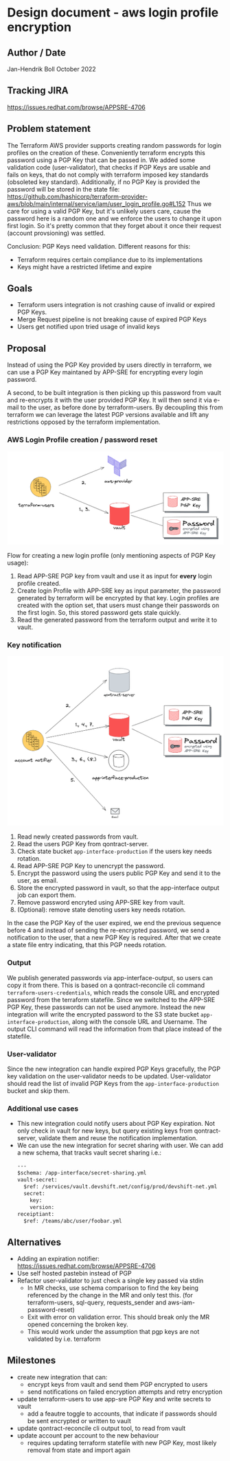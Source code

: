 # Design document - aws login profile encryption

## Author / Date

Jan-Hendrik Boll
October 2022

## Tracking JIRA

https://issues.redhat.com/browse/APPSRE-4706

## Problem statement

The Terraform AWS provider supports creating random passwords for login profiles on the creation of these. Conveniently terraform encrypts this password using a PGP Key that can be passed in. We added some validation code (user-validator), that checks if PGP Keys are usable and fails on keys, that do not comply with terraform imposed key standards (obsoleted key standard).
Additionally, if no PGP Key is provided the password will be stored in the state file: https://github.com/hashicorp/terraform-provider-aws/blob/main/internal/service/iam/user_login_profile.go#L152
Thus we care for using a valid PGP Key, but it's unlikely users care, cause the password here is a random one and we enforce the users to change it upon first login. So it's pretty common that they forget about it once their request (account provsioning) was settled.

Conclusion: PGP Keys need validation. Different reasons for this:

* Terraform requires certain compliance due to its implementations
* Keys might have a restricted lifetime and expire

## Goals

* Terraform users integration is not crashing cause of invalid or expired PGP Keys.
* Merge Request pipeline is not breaking cause of expired PGP Keys
* Users get notified upon tried usage of invalid keys

## Proposal

Instead of using the PGP Key provided by users directly in terraform, we can use a PGP Key maintaned by APP-SRE for encrypting every login password. 

A second, to be built integration is then picking up this password from vault and re-encrypts it with the user provided PGP Key. It will then send it via e-mail to the user, as before done by terraform-users. By decoupling this from terraform we can leverage the latest PGP versions available and lift any restrictions opposed by the terraform implementation.

### AWS Login Profile creation / password reset

![](images/pgp-terraform-users.png)

Flow for creating a new login profile (only mentioning aspects of PGP Key usage):

 1. Read APP-SRE PGP key from vault and use it as input for **every** login profile created.
 1. Create login Profile with APP-SRE key as input parameter, the password generated by terraform will be encrypted by that key. Login profiles are created with the option set, that users must change their passwords on the first login. So, this stored password gets stale quickly.
 1. Read the generated password from the terraform output and write it to vault.


### Key notification

![](images/pgp-account-notifier.png)

 1. Read newly created passwords from vault.
 2. Read the users PGP Key from qontract-server.
 3. Check state bucket `app-interface-production` if the users key needs rotation.
 4. Read APP-SRE PGP Key to unencrypt the password.
 5. Encrypt the password using the users public PGP Key and send it to the user, as email.
 6. Store the encrypted password in vault, so that the app-interface output job can export them.
 7. Remove password encryted using APP-SRE key from vault.
 8. (Optional): remove state denoting users key needs rotation.


In the case the PGP Key of the user expired, we end the previous sequence before 4 and instead of sending the re-encrypted password, we send a notification to the user, that a new PGP Key is required. After that we create a state file entry indicating, that this PGP needs rotation.

### Output 

We publish generated passwords via app-interface-output, so users can copy it from there. This is based on a qontract-reconcile cli command `terraform-users-credentials`, which reads the console URL and encrypted password from the terraform statefile. Since we switched to the APP-SRE PGP Key, these passwords can not be used anymore. Instead the new integration will write the encrypted password to the S3 state bucket `app-interface-production`, along with the console URL and Username. The output CLI command will read the information from that place instead of the statefile.

### User-validator

Since the new integration can handle expired PGP Keys gracefully, the PGP key validation on the user-validator needs to be updated. User-validator should read the list of invalid PGP Keys from the `app-interface-production` bucket and skip them. 

### Additional use cases

* This new integration could notify users about PGP Key expiration. Not only check in vault for new keys, but query existing keys from qontract-server, validate them and reuse the notification implementation.
* We can use the new integration for secret sharing with user. We can add a new schema, that tracks vault secret sharing i.e.:
  ```
  ---
  $schema: /app-interface/secret-sharing.yml
  vault-secret:
    $ref: /services/vault.devshift.net/config/prod/devshift-net.yml
    secret:
      key:
      version:
  receiptiant: 
    $ref: /teams/abc/user/foobar.yml
  ```

## Alternatives

* Adding an expiration notifier: https://issues.redhat.com/browse/APPSRE-4706
* Use self hosted pastebin instead of PGP
* Refactor user-validator to just check a single key passed via stdin
  * In MR checks, use schema comparison to find the key being referenced by the change in the MR and only test this. (for terraform-users, sql-query, requests_sender and aws-iam-password-reset)
  * Exit with error on validation error. This should break only the MR opened concerning the broken key.
  * This would work under the assumption that pgp keys are not validated by i.e. terraform

## Milestones

* create new integration that can:
  * encrypt keys from vault and send them PGP encrypted to users
  * send notifications on failed encryption attempts and retry encryption
* update terraform-users to use app-sre PGP Key and write secrets to vault
  * add a feautre toggle to accounts, that indicate if passwords should be sent encrypted or written to vault
* update qontract-reconcile cli output tool, to read from vault
* update account per account to the new behaviour
  * requires updating terraform statefile with new PGP Key, most likely removal from state and import again
